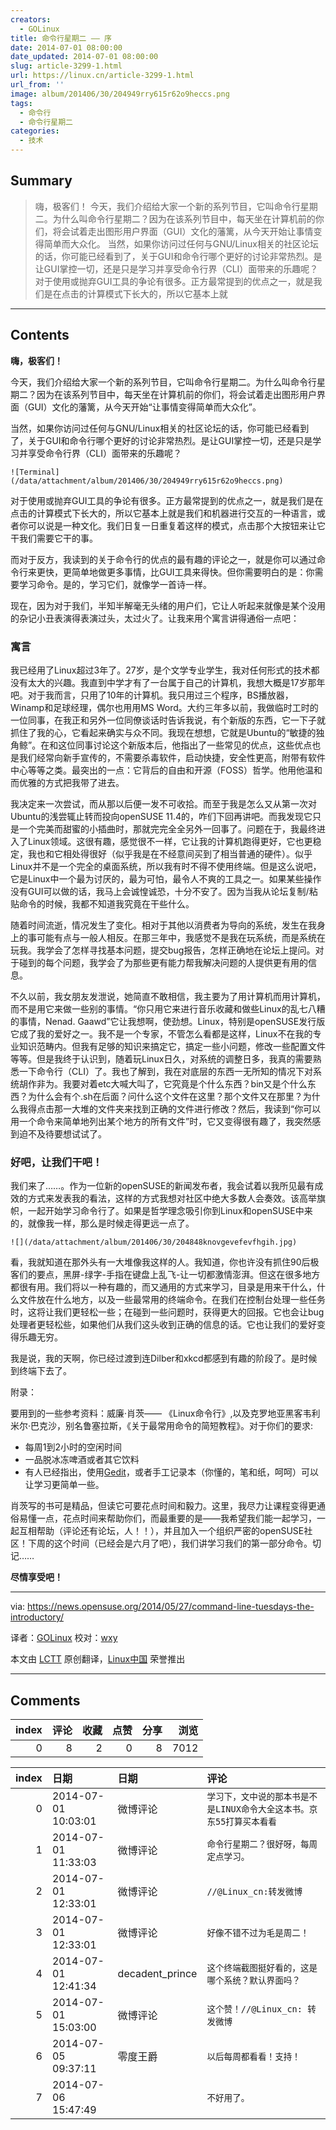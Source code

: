 ```yaml
---
creators:
  - GOLinux
title: 命令行星期二 —— 序
date: 2014-07-01 08:00:00
date_updated: 2014-07-01 08:00:00
slug: article-3299-1.html
url: https://linux.cn/article-3299-1.html
url_from: ''
image: album/201406/30/204949rry615r62o9heccs.png
tags:
  - 命令行
  - 命令行星期二
categories:
  - 技术
---
```


## Summary

> 嗨，极客们！ 今天，我们介绍给大家一个新的系列节目，它叫命令行星期二。为什么叫命令行星期二？因为在该系列节目中，每天坐在计算机前的你们，将会试着走出图形用户界面（GUI）文化的藩篱，从今天开始让事情变得简单而大众化。 当然，如果你访问过任何与GNU/Linux相关的社区论坛的话，你可能已经看到了，关于GUI和命令行哪个更好的讨论非常热烈。是让GUI掌控一切，还是只是学习并享受命令行界（CLI）面带来的乐趣呢？  对于使用或抛弃GUI工具的争论有很多。正方最常提到的优点之一，就是我们是在点击的计算模式下长大的，所以它基本上就

***

<!-- more -->

## Contents

**嗨，极客们！**

今天，我们介绍给大家一个新的系列节目，它叫命令行星期二。为什么叫命令行星期二？因为在该系列节目中，每天坐在计算机前的你们，将会试着走出图形用户界面（GUI）文化的藩篱，从今天开始“让事情变得简单而大众化”。

当然，如果你访问过任何与GNU/Linux相关的社区论坛的话，你可能已经看到了，关于GUI和命令行哪个更好的讨论非常热烈。是让GUI掌控一切，还是只是学习并享受命令行界（CLI）面带来的乐趣呢？

`![Terminal](/data/attachment/album/201406/30/204949rry615r62o9heccs.png)`

对于使用或抛弃GUI工具的争论有很多。正方最常提到的优点之一，就是我们是在点击的计算模式下长大的，所以它基本上就是我们和机器进行交互的一种语言，或者你可以说是一种文化。我们日复一日重复着这样的模式，点击那个大按钮来让它干我们需要它干的事。

而对于反方，我读到的关于命令行的优点的最有趣的评论之一，就是你可以通过命令行来更快，更简单地做更多事情，比GUI工具来得快。但你需要明白的是：你需要学习命令。是的，学习它们，就像学一首诗一样。

现在，因为对于我们，半知半解毫无头绪的用户们，它让人听起来就像是某个没用的杂记小丑表演得表演过头，太过火了。让我来用个寓言讲得通俗一点吧：

### 寓言

我已经用了Linux超过3年了。27岁，是个文学专业学生，我对任何形式的技术都没有太大的兴趣。我直到中学才有了一台属于自己的计算机，我想大概是17岁那年吧。对于我而言，只用了10年的计算机。我只用过三个程序，BS播放器，Winamp和足球经理，偶尔也用用MS Word。大约三年多以前，我做临时工时的一位同事，在我正和另外一位同僚谈话时告诉我说，有个新版的东西，它一下子就抓住了我的心，它看起来确实与众不同。我现在想想，它就是Ubuntu的“敏捷的独角鲸”。在和这位同事讨论这个新版本后，他指出了一些常见的优点，这些优点也是我们经常向新手宣传的，不需要杀毒软件，启动快捷，安全性更高，附带有软件中心等等之类。最突出的一点：它背后的自由和开源（FOSS）哲学。他用他温和而优雅的方式把我带了进去。

我决定来一次尝试，而从那以后便一发不可收拾。而至于我是怎么又从第一次对Ubuntu的浅尝辄止转而投向openSUSE 11.4的，咋们下回再讲吧。而我发现它只是一个完美而甜蜜的小插曲时，那就完完全全另外一回事了。问题在于，我最终进入了Linux领域。这很有趣，感觉很不一样，它让我的计算机跑得更好，它也更稳定，我也和它相处得很好（似乎我是在不经意间买到了相当普通的硬件）。似乎Linux并不是一个完全的桌面系统，所以我有时不得不使用终端。但是这么说吧，它是Linux中一个最为讨厌的，最为可怕，最令人不爽的工具之一。如果某些操作没有GUI可以做的话，我马上会诚惶诚恐，十分不安了。因为当我从论坛复制/粘贴命令的时候，我都不知道我究竟在干些什么。

随着时间流逝，情况发生了变化。相对于其他以消费者为导向的系统，发生在我身上的事可能有点与一般人相反。在那三年中，我感觉不是我在玩系统，而是系统在玩我。我学会了怎样寻找基本问题，提交bug报告，怎样正确地在论坛上提问。对于碰到的每个问题，我学会了为那些更有能力帮我解决问题的人提供更有用的信息。

不久以前，我女朋友发泄说，她简直不敢相信，我主要为了用计算机而用计算机，而不是用它来做一些别的事情。“你只用它来进行音乐收藏和做些Linux的乱七八糟的事情，Nenad. Gaawd”它让我想啊，使劲想。Linux，特别是openSUSE发行版它成了我的爱好之一。我不是一个专家，不管怎么看都是这样，Linux不在我的专业知识范畴内。但我有足够的知识来搞定它，搞定一些小问题，修改一些配置文件等等。但是我终于认识到，随着玩Linux日久，对系统的调整日多，我真的需要熟悉一下命令行（CLI）了。我也了解到，我在对底层的东西一无所知的情况下对系统胡作非为。我要对着etc大喊大叫了，它究竟是个什么东西？bin又是个什么东西？为什么会有个.sh在后面？问什么这个文件在这里？那个文件又在那里？为什么我得点击那一大堆的文件夹来找到正确的文件进行修改？然后，我读到“你可以用一个命令来简单地列出某个地方的所有文件”时，它又变得很有趣了，我突然感到迫不及待要想试试了。

### 好吧，让我们干吧！

我们来了……。作为一位新的openSUSE的新闻发布者，我会试着以我所见最有成效的方式来发表我的看法，这样的方式我想对社区中绝大多数人会奏效。该高举旗帜，一起开始学习命令行了。如果是哲学理念吸引你到Linux和openSUSE中来的，就像我一样，那么是时候走得更远一点了。

`![](/data/attachment/album/201406/30/204848knovgevefevfhgih.jpg)`

看，我就知道在那外头有一大堆像我这样的人。我知道，你也许没有抓住90后极客们的要点，黑屏-绿字-手指在键盘上乱飞-让一切都激情澎湃。但这在很多地方都很有用。我们将以一种有趣的，而又通用的方式来学习，目录是用来干什么，什么文件放在什么地方，以及一些最常用的终端命令。在我们在控制台处理一些任务时，这将让我们更轻松一些；在碰到一些问题时，获得更大的回报。它也会让bug处理者更轻松些，如果他们从我们这头收到正确的信息的话。它也让我们的爱好变得乐趣无穷。

我是说，我的天啊，你已经过渡到连Dilber和xkcd都感到有趣的阶段了。是时候到终端下去了。

附录：

要用到的一些参考资料：威廉·肖茨—— 《Linux命令行》,以及克罗地亚黑客韦利米尔·巴克沙，别名鲁塞拉斯，《关于最常用命令的简短教程》。对于你们的要求:

* 每周1到2小时的空闲时间
* 一品脱冰冻啤酒或者其它饮料
* 有人已经指出，使用[Gedit](http://software.opensuse.org/package/gedit)，或者手工记录本（你懂的，笔和纸，呵呵）可以让学习更简单一些。

肖茨写的书可是精品，但读它可要花点时间和毅力。这里，我尽力让课程变得更通俗易懂一点，花点时间来帮助你们，而最重要的是——我希望我们能一起学习，一起互相帮助（评论还有论坛，人！！），并且加入一个组织严密的openSUSE社区！下周的这个时间（已经会是六月了吧），我们讲学习我们的第一部分命令。切记……

**尽情享受吧！**

---

via: <https://news.opensuse.org/2014/05/27/command-line-tuesdays-the-introductory/>

译者：[GOLinux](https://github.com/GOLinux) 校对：[wxy](https://github.com/wxy)

本文由 [LCTT](https://github.com/LCTT/TranslateProject) 原创翻译，[Linux中国](https://linux.cn/) 荣誉推出

***

## Comments


|   index |   评论 |   收藏 |   点赞 |   分享 |   浏览 |
|--------:|-------:|-------:|-------:|-------:|-------:|
|       0 |      8 |      2 |      0 |      8 |   7012 |

|   index | 日期                | 日期            | 评论                                                                  |
|--------:|:--------------------|:----------------|:----------------------------------------------------------------------|
|       0 | 2014-07-01 10:03:01 | 微博评论        | `学习下，文中说的那本书是不是LINUX命令大全这本书。京东55打算买本看看` |
|       1 | 2014-07-01 11:33:03 | 微博评论        | `命令行星期二？很好呀，每周定点学习。`                                |
|       2 | 2014-07-01 12:33:01 | 微博评论        | `//@Linux_cn:转发微博`                                                |
|       3 | 2014-07-01 12:33:01 | 微博评论        | `好像不错不过为毛是周二！`                                            |
|       4 | 2014-07-01 12:41:34 | decadent_prince | `这个终端截图挺好看的，这是哪个系统？默认界面吗？`                    |
|       5 | 2014-07-01 15:03:00 | 微博评论        | `这个赞！//@Linux_cn: 转发微博`                                       |
|       6 | 2014-07-05 09:37:11 | 零度王爵        | `以后每周都看看！支持！`                                              |
|       7 | 2014-07-06 15:47:49 |                 | `不好用了。`                                                          |
